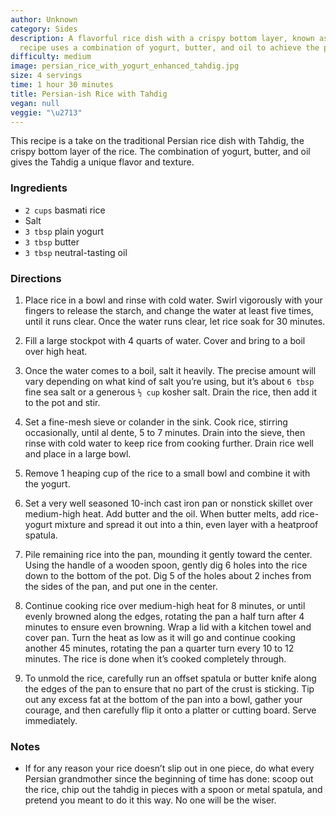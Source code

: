 ```yaml
---
author: Unknown
category: Sides
description: A flavorful rice dish with a crispy bottom layer, known as Tahdig. This
  recipe uses a combination of yogurt, butter, and oil to achieve the perfect crust.
difficulty: medium
image: persian_rice_with_yogurt_enhanced_tahdig.jpg
size: 4 servings
time: 1 hour 30 minutes
title: Persian-ish Rice with Tahdig
vegan: null
veggie: "\u2713"
---
```

This recipe is a take on the traditional Persian rice dish with Tahdig, the crispy bottom layer of the rice. The combination of yogurt, butter, and oil gives the Tahdig a unique flavor and texture.

### Ingredients

* `2 cups` basmati rice
* Salt
* `3 tbsp` plain yogurt
* `3 tbsp` butter
* `3 tbsp` neutral-tasting oil

### Directions

1. Place rice in a bowl and rinse with cold water. Swirl vigorously with your fingers to release the starch, and change the water at least five times, until it runs clear. Once the water runs clear, let rice soak for 30 minutes.

2. Fill a large stockpot with 4 quarts of water. Cover and bring to a boil over high heat.

3. Once the water comes to a boil, salt it heavily. The precise amount will vary depending on what kind of salt you’re using, but it’s about `6 tbsp` fine sea salt or a generous `½ cup` kosher salt. Drain the rice, then add it to the pot and stir.

4. Set a fine-mesh sieve or colander in the sink. Cook rice, stirring occasionally, until al dente, 5 to 7 minutes. Drain into the sieve, then rinse with cold water to keep rice from cooking further. Drain rice well and place in a large bowl.

5. Remove 1 heaping cup of the rice to a small bowl and combine it with the yogurt.

6. Set a very well seasoned 10-inch cast iron pan or nonstick skillet over medium-high heat. Add butter and the oil. When butter melts, add rice-yogurt mixture and spread it out into a thin, even layer with a heatproof spatula.

7. Pile remaining rice into the pan, mounding it gently toward the center. Using the handle of a wooden spoon, gently dig 6 holes into the rice down to the bottom of the pot. Dig 5 of the holes about 2 inches from the sides of the pan, and put one in the center.

8. Continue cooking rice over medium-high heat for 8 minutes, or until evenly browned along the edges, rotating the pan a half turn after 4 minutes to ensure even browning. Wrap a lid with a kitchen towel and cover pan. Turn the heat as low as it will go and continue cooking another 45 minutes, rotating the pan a quarter turn every 10 to 12 minutes. The rice is done when it’s cooked completely through.

9. To unmold the rice, carefully run an offset spatula or butter knife along the edges of the pan to ensure that no part of the crust is sticking. Tip out any excess fat at the bottom of the pan into a bowl, gather your courage, and then carefully flip it onto a platter or cutting board. Serve immediately.

### Notes

- If for any reason your rice doesn’t slip out in one piece, do what every Persian grandmother since the beginning of time has done: scoop out the rice, chip out the tahdig in pieces with a spoon or metal spatula, and pretend you meant to do it this way. No one will be the wiser.